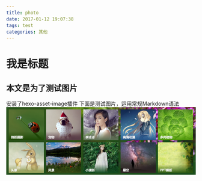 ```yaml
---
title: photo
date: 2017-01-12 19:07:38
tags: test
categories: 其他
---
```

# 我是标题
## 本文是为了测试图片

安装了hexo-asset-image插件
下面是测试图片，运用常规Markdown语法
![pic1](photo/1.png)
